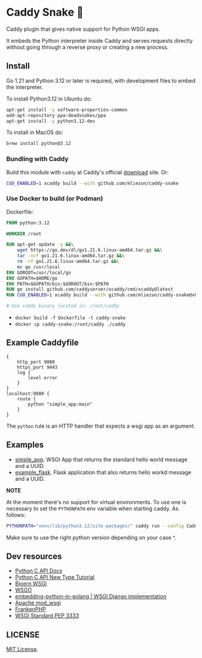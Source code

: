 # Caddy Snake 🐍

Caddy plugin that gives native support for Python WSGI apps.

It embeds the Python interpreter inside Caddy and serves requests directly without going through a reverse proxy or creating a new process.

## Install

Go 1.21 and Python 3.12 or later is required, with development files to embed the interpreter.

To install Python3.12 in Ubuntu do:

```bash
apt-get install -y software-properties-common
add-apt-repository ppa:deadsnakes/ppa
apt-get install -y python3.12-dev
```

To install in MacOS do:

```bash
brew install python@3.12
```

### Bundling with Caddy

Build this module with `caddy` at Caddy's official [download](https://caddyserver.com/download) site. Or:

```bash
CGO_ENABLED=1 xcaddy build --with github.com/mliezun/caddy-snake
```

### Use Docker to build (or Podman)

Dockerfile:

```Dockerfile
FROM python:3.12

WORKDIR /root

RUN apt-get update -y &&\
    wget https://go.dev/dl/go1.21.6.linux-amd64.tar.gz &&\
    tar -xvf go1.21.6.linux-amd64.tar.gz &&\
    rm -rf go1.21.6.linux-amd64.tar.gz &&\
    mv go /usr/local
ENV GOROOT=/usr/local/go
ENV GOPATH=$HOME/go
ENV PATH=$GOPATH/bin:$GOROOT/bin:$PATH
RUN go install github.com/caddyserver/xcaddy/cmd/xcaddy@latest
RUN CGO_ENABLED=1 xcaddy build --with github.com/mliezun/caddy-snake@v0.0.2

# Use caddy binary located in: /root/caddy
```

* `docker build -f Dockerfile -t caddy-snake`
* `docker cp caddy-snake:/root/caddy ./caddy`

## Example Caddyfile

```Caddyfile
{
	http_port 9080
	https_port 9443
	log {
		level error
	}
}
localhost:9080 {
    route {
        python "simple_app:main"
    }
}
```

The `python` rule is an HTTP handler that expects a wsgi app as an argument.

## Examples

- [simple_app](/examples/simple_app.py). WSGI App that returns the standard hello world message and a UUID.
- [example_flask](/examples/example_flask.py). Flask application that also returns hello workd message and a UUID.

**NOTE**

At the moment there's no support for virtual environments. To use one is necessary to set the `PYTHONPATH` env variable when starting caddy. As follows:

```bash
PYTHONPATH="venv/lib/python3.12/site-packages/" caddy run --config Caddyfile
```

Make sure to use the right python version depending on your case ^.

## Dev resources

- [Python C API Docs](https://docs.python.org/3.12/c-api/structures.html)
- [Python C API New Type Tutorial](https://docs.python.org/3/extending/newtypes_tutorial.html)
- [Bjoern WSGI](https://github.com/jonashaag/bjoern/tree/master)
- [WSGO](https://github.com/jonny5532/wsgo/blob/main)
- [embedding-python-in-golang | WSGI Django implementation](https://github.com/spikeekips/embedding-python-in-golang/blob/master/wsgi-django)
- [Apache mod_wsgi](https://github.com/GrahamDumpleton/mod_wsgi)
- [FrankenPHP](https://github.com/dunglas/frankenphp)
- [WSGI Standard PEP 3333](https://peps.python.org/pep-3333/)

## LICENSE

[MIT License](/LICENSE).
